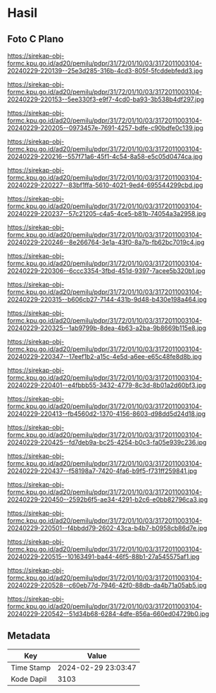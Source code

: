 # Hasil

## Foto C Plano

https://sirekap-obj-formc.kpu.go.id/ad20/pemilu/pdpr/31/72/01/10/03/3172011003104-20240229-220139--25e3d285-316b-4cd3-805f-5fcddebfedd3.jpg

https://sirekap-obj-formc.kpu.go.id/ad20/pemilu/pdpr/31/72/01/10/03/3172011003104-20240229-220153--5ee330f3-e9f7-4cd0-ba93-3b538b4df297.jpg

https://sirekap-obj-formc.kpu.go.id/ad20/pemilu/pdpr/31/72/01/10/03/3172011003104-20240229-220205--0973457e-7691-4257-bdfe-c90bdfe0c139.jpg

https://sirekap-obj-formc.kpu.go.id/ad20/pemilu/pdpr/31/72/01/10/03/3172011003104-20240229-220216--557f71a6-45f1-4c54-8a58-e5c05d0474ca.jpg

https://sirekap-obj-formc.kpu.go.id/ad20/pemilu/pdpr/31/72/01/10/03/3172011003104-20240229-220227--83bf1ffa-5610-4021-9ed4-695544299cbd.jpg

https://sirekap-obj-formc.kpu.go.id/ad20/pemilu/pdpr/31/72/01/10/03/3172011003104-20240229-220237--57c21205-c4a5-4ce5-b81b-74054a3a2958.jpg

https://sirekap-obj-formc.kpu.go.id/ad20/pemilu/pdpr/31/72/01/10/03/3172011003104-20240229-220246--8e266764-3e1a-43f0-8a7b-fb62bc7019c4.jpg

https://sirekap-obj-formc.kpu.go.id/ad20/pemilu/pdpr/31/72/01/10/03/3172011003104-20240229-220306--6ccc3354-3fbd-451d-9397-7acee5b320b1.jpg

https://sirekap-obj-formc.kpu.go.id/ad20/pemilu/pdpr/31/72/01/10/03/3172011003104-20240229-220315--b606cb27-7144-431b-9d48-b430e198a464.jpg

https://sirekap-obj-formc.kpu.go.id/ad20/pemilu/pdpr/31/72/01/10/03/3172011003104-20240229-220325--1ab9799b-8dea-4b63-a2ba-9b8669b115e8.jpg

https://sirekap-obj-formc.kpu.go.id/ad20/pemilu/pdpr/31/72/01/10/03/3172011003104-20240229-220347--17eef1b2-a15c-4e5d-a6ee-e65c48fe8d8b.jpg

https://sirekap-obj-formc.kpu.go.id/ad20/pemilu/pdpr/31/72/01/10/03/3172011003104-20240229-220401--e4fbbb55-3432-4779-8c3d-8b01a2d60bf3.jpg

https://sirekap-obj-formc.kpu.go.id/ad20/pemilu/pdpr/31/72/01/10/03/3172011003104-20240229-220413--fb4560d2-1370-4156-8603-d98dd5d24d18.jpg

https://sirekap-obj-formc.kpu.go.id/ad20/pemilu/pdpr/31/72/01/10/03/3172011003104-20240229-220425--fd7deb9a-bc25-4254-b0c3-fa05e939c236.jpg

https://sirekap-obj-formc.kpu.go.id/ad20/pemilu/pdpr/31/72/01/10/03/3172011003104-20240229-220437--f58198a7-7420-4fa6-b9f5-f731ff259841.jpg

https://sirekap-obj-formc.kpu.go.id/ad20/pemilu/pdpr/31/72/01/10/03/3172011003104-20240229-220450--2592b6f5-ae34-4291-b2c6-e0bb82796ca3.jpg

https://sirekap-obj-formc.kpu.go.id/ad20/pemilu/pdpr/31/72/01/10/03/3172011003104-20240229-220501--f4bbdd79-2602-43ca-b4b7-b0958cb86d7e.jpg

https://sirekap-obj-formc.kpu.go.id/ad20/pemilu/pdpr/31/72/01/10/03/3172011003104-20240229-220515--10163491-ba44-46f5-88b1-27a545575af1.jpg

https://sirekap-obj-formc.kpu.go.id/ad20/pemilu/pdpr/31/72/01/10/03/3172011003104-20240229-220528--c60eb77d-7946-42f0-88db-da4b71a05ab5.jpg

https://sirekap-obj-formc.kpu.go.id/ad20/pemilu/pdpr/31/72/01/10/03/3172011003104-20240229-220542--51d34b68-6284-4dfe-856a-660ed04729b0.jpg


## Metadata

| Key        | Value               |
| ---------- | ------------------- |
| Time Stamp | 2024-02-29 23:03:47 |
| Kode Dapil | 3103                |



